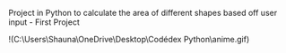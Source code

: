 Project in Python to calculate the area of different shapes based off user input - First Project

!(C:\Users\Shauna\OneDrive\Desktop\Codédex Python\anime.gif)